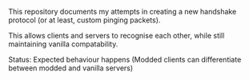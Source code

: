 This repository documents my attempts in creating a new handshake protocol (or at least, custom pinging packets). 

This allows clients and servers to recognise each other, while still maintaining vanilla compatability.

Status: Expected behaviour happens (Modded clients can differentiate between modded and vanilla servers)